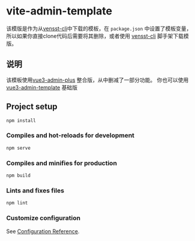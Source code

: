 # vite-admin-template
该模版是作为从[vensst-cli](https://huyafei.github.io/yfhu-blog/cli/)中下载的模板，在 `package.json` 中设置了模板变量，
所以如果你直接clone代码后需要将其删除，或者使用 [vensst-cli](https://huyafei.github.io/yfhu-blog/cli/) 脚手架下载模版。

## 说明
该模板使用[vue3-admin-plus](https://github.com/jzfai/vue3-admin-plus) 整合版，从中删减了一部分功能。
你也可以使用[vue3-admin-template](https://github.com/jzfai/vue3-admin-template) 基础版

## Project setup
```
npm install
```

### Compiles and hot-reloads for development
```
npm serve
```

### Compiles and minifies for production
```
npm build
```

### Lints and fixes files
```
npm lint
```

### Customize configuration
See [Configuration Reference](https://cn.vitejs.dev/config/).